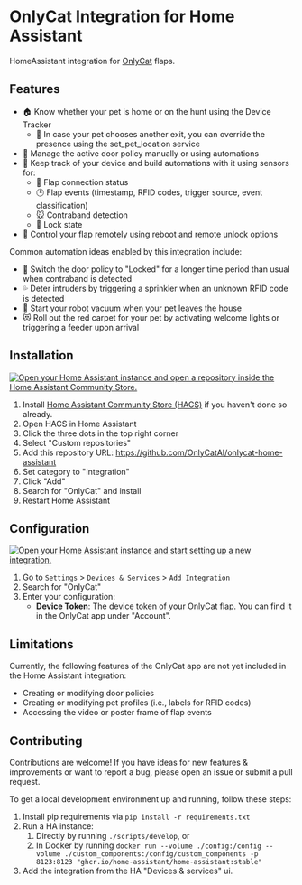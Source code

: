 # OnlyCat Integration for Home Assistant

HomeAssistant integration for [OnlyCat](https://www.onlycat.com/) flaps.

## Features

* 🏠 Know whether your pet is home or on the hunt using the Device Tracker
  * 🐾 In case your pet chooses another exit, you can override the presence using the set_pet_location service
* 🚪 Manage the active door policy manually or using automations
* 🔎 Keep track of your device and build automations with it using sensors for:
   * 📶 Flap connection status
   * 🕒 Flap events (timestamp, RFID codes, trigger source, event classification)
   * 🐭 Contraband detection
   * 🔐 Lock state
* 🔄 Control your flap remotely using reboot and remote unlock options

Common automation ideas enabled by this integration include:

* 🚨 Switch the door policy to "Locked" for a longer time period than usual when contraband is detected
* 💦 Deter intruders by triggering a sprinkler when an unknown RFID code is detected
* 🧹 Start your robot vacuum when your pet leaves the house
* 😻 Roll out the red carpet for your pet by activating welcome lights or triggering a feeder upon arrival

## Installation
[![Open your Home Assistant instance and open a repository inside the Home Assistant Community Store.](https://my.home-assistant.io/badges/hacs_repository.svg)](https://my.home-assistant.io/redirect/hacs_repository/?owner=OnlyCatAI&repository=onlycat-home-assistant&category=integration)

1. Install [Home Assistant Community Store (HACS)](https://hacs.xyz/) if you haven't done so already.
2. Open HACS in Home Assistant 
3. Click the three dots in the top right corner
4. Select "Custom repositories"
5. Add this repository URL: https://github.com/OnlyCatAI/onlycat-home-assistant
6. Set category to "Integration"
7. Click "Add"
8. Search for "OnlyCat" and install 
9. Restart Home Assistant

## Configuration
[![Open your Home Assistant instance and start setting up a new integration.](https://my.home-assistant.io/badges/config_flow_start.svg)](https://my.home-assistant.io/redirect/config_flow_start/?domain=onlycat)

1. Go to `Settings` > `Devices & Services` > `Add Integration`
2. Search for "OnlyCat"
3. Enter your configuration:
   * **Device Token**: The device token of your OnlyCat flap. You can find it in the OnlyCat app under "Account".

## Limitations

Currently, the following features of the OnlyCat app are not yet included in the Home Assistant integration:

* Creating or modifying door policies
* Creating or modifying pet profiles (i.e., labels for RFID codes)
* Accessing the video or poster frame of flap events

## Contributing

Contributions are welcome! If you have ideas for new features & improvements or want to report a bug,
please open an issue or submit a pull request.

To get a local development environment up and running, follow these steps:

1. Install pip requirements via `pip install -r requirements.txt`
2. Run a HA instance:
   1. Directly by running `./scripts/develop`, or
   2. In Docker by running `docker run --volume ./config:/config --volume ./custom_components:/config/custom_components -p 8123:8123 "ghcr.io/home-assistant/home-assistant:stable"`
3. Add the integration from the HA "Devices & services" ui.

